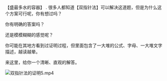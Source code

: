 【盛最多水的容器】
.
很多人都知道【双指针法】可以解决这道题，但是为什么这个方案可行呢，你有想过吗？

你有明确的答案吗？

还是模模糊糊的感觉呢？

你可能在其地方看到过证明过程，但里面包含了一大堆的公式、字母、一大堆文字描述，越读越晕。

来这里，给你一个清晰、直观的解答。


![双指针法的证明5.mp4](1ca64492-614b-4604-95c1-ea5b0af07abd)

